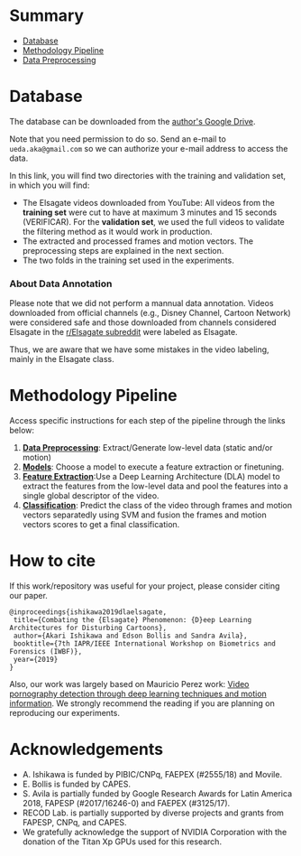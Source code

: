 
# Summary
* [ Database ](#database)
* [ Methodology Pipeline ](#reqs)
* [ Data Preprocessing ](https://github.com/AkariUeda/DLAforElsagate/tree/master/data_preprocessing)

<a name="database"></a>
# Database

The database can be downloaded from the [author's Google Drive](https://drive.google.com/open?id=12nWpZDxhQKC3c9N55F-azefqwgFg5PMl).

Note that you need permission to do so. Send an e-mail to `ueda.aka@gmail.com` so we can authorize your e-mail address to access the data.

In this link, you will find two directories with the training and validation set, in which you will find:
* The Elsagate videos downloaded from YouTube:  All videos from the **training set** were cut to have at maximum 3 minutes and 15 seconds (VERIFICAR). For the **validation set**, we used the full videos to validate the filtering method as it would work in production.
* The extracted and processed frames and motion vectors. The preprocessing steps are explained in the next section.
* The two folds in the training set used in the experiments.

### About Data Annotation
Please note that we did not perform a mannual data annotation. Videos downloaded from official channels (e.g., Disney Channel, Cartoon Network) were considered safe and those downloaded from channels considered Elsagate in the [r/Elsagate subreddit](https://www.reddit.com/r/ElsaGate/comments/6o6baf/what_is_elsagate/) were labeled as Elsagate.

Thus, we are aware that we have some mistakes in the video labeling, mainly in the Elsagate class.  


# Methodology Pipeline

Access specific instructions for each step of the pipeline through the links below:

1. [**Data Preprocessing**](https://github.com/AkariUeda/DLAforElsagate/tree/master/data_preprocessing): Extract/Generate low-level data (static and/or motion)
2. [**Models**](https://github.com/AkariUeda/DLAforElsagate/tree/master/weights): Choose a model to execute a feature extraction or finetuning.
3. [**Feature Extraction**](https://github.com/AkariUeda/DLAforElsagate/tree/master/feature_extraction):Use a Deep Learning Architecture (DLA) model to extract the features from the low-level data and pool the features into a single global  descriptor of the video.
4. [**Classification**](https://github.com/AkariUeda/DLAforElsagate/tree/master/classification): Predict the class of the video through frames and motion vectors separatedly using SVM and fusion the frames and motion vectors scores to get a final classification.

# How to cite

If this work/repository was useful for your project, please consider citing our paper.

```
@inproceedings{ishikawa2019dlaelsagate,
 title={Combating the {Elsagate} Phenomenon: {D}eep Learning Architectures for Disturbing Cartoons},
 author={Akari Ishikawa and Edson Bollis and Sandra Avila},
 booktitle={7th IAPR/IEEE International Workshop on Biometrics and Forensics (IWBF)},
 year={2019}
}
```

Also, our work was largely based on Mauricio Perez work: [Video pornography detection through deep learning techniques and motion information](https://www.sciencedirect.com/science/article/pii/S0925231216314928). We strongly recommend the reading if you are planning on reproducing our experiments.


# Acknowledgements


* A. Ishikawa is funded by PIBIC/CNPq, FAEPEX (\#2555/18) and Movile. 
* E. Bollis is funded by CAPES. 
* S. Avila is partially funded by Google Research Awards for Latin America 2018, FAPESP (\#2017/16246-0) and FAEPEX (\#3125/17).
* RECOD Lab. is partially supported by diverse projects and grants from FAPESP, CNPq, and CAPES. 
* We gratefully acknowledge the support of NVIDIA Corporation with the donation of the Titan Xp GPUs used for this research.

